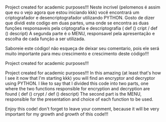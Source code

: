 Project created for academic purposes!!!
Neste incrivel (pelomenos é assim que eu o vejo agora que estou iniciando kkk) você encontrará um criptografador e desencriptografador utilizando PYTHON.
Gosto de dizer que dividi este codigo em duas partes, uma onde se encontra as duas funções responsaveis pela criptografia e descriptografia ( def () cript / def () descript)
A segunda parte é o MENU, responsavel pela apresentação e escolha de cada função a ser utilizada.


Saboreie este código! não esqueça de deixar seu comentario, pois ele será muito importante para meu crescimento e crescimento deste código!!!


Project created for academic purposes!!!


Project created for academic purposes!!!
In this amazing (at least that's how I see it now that I'm starting kkk) you will find an encryptor and decryptor using PYTHON.
I like to say that I divided this code into two parts, one where the two functions responsible for encryption and decryption are found ( def () crypt / def () descript)
The second part is the MENU, responsible for the presentation and choice of each function to be used.


Enjoy this code! don't forget to leave your comment, because it will be very important for my growth and growth of this code!!!
